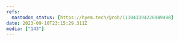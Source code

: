 ```yaml
---
refs:
  mastodon_status: [https://hyem.tech/@rob/111043394226949488]
date: 2023-09-10T23:15:29.311Z
media: ["143"]
---
```



